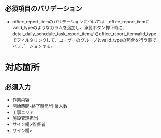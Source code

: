 ## 必須項目のバリデーション
- office_report_itemのバリデーションについては、office_report_itemにvalid_typeのようなカラムを追加し、承認ボタン押下時に、detail_daily_schedule_task_report_itemからoffice_report_itemvalid_typeでフィルタリングして、ユーザーのグループとvalid_typeの照合を行う事でバリデーションする。

# 対応箇所
## 必須入力
- 作業内容
- 開始時間-終了時間/作業人数
- 工事エリア
- 施設管理担当
- サイン欄>監督者
- サイン欄>